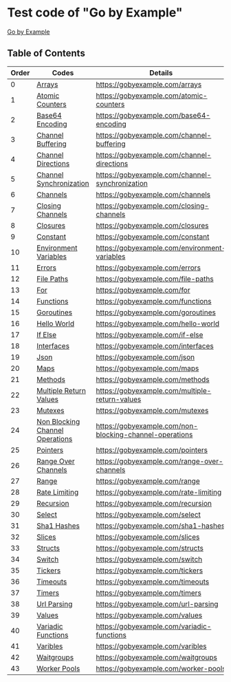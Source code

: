 
# Test code of "Go by Example"

[Go by Example](https://gobyexample.com/hello-world)

## Table of Contents

| Order  | Codes  | Details  |
|---|---|---|
| 0  | [Arrays](./arrays.go) | https://gobyexample.com/arrays  |
| 1  | [Atomic Counters](./atomic-counters.go) | https://gobyexample.com/atomic-counters  |
| 2  | [Base64 Encoding](./base64-encoding.go) | https://gobyexample.com/base64-encoding  |
| 3  | [Channel Buffering](./channel-buffering.go) | https://gobyexample.com/channel-buffering  |
| 4  | [Channel Directions](./channel-directions.go) | https://gobyexample.com/channel-directions  |
| 5  | [Channel Synchronization](./channel-synchronization.go) | https://gobyexample.com/channel-synchronization  |
| 6  | [Channels](./channels.go) | https://gobyexample.com/channels  |
| 7  | [Closing Channels](./closing-channels.go) | https://gobyexample.com/closing-channels  |
| 8  | [Closures](./closures.go) | https://gobyexample.com/closures  |
| 9  | [Constant](./constant.go) | https://gobyexample.com/constant  |
| 10  | [Environment Variables](./environment-variables.go) | https://gobyexample.com/environment-variables  |
| 11  | [Errors](./errors.go) | https://gobyexample.com/errors  |
| 12  | [File Paths](./file-paths.go) | https://gobyexample.com/file-paths  |
| 13  | [For](./for.go) | https://gobyexample.com/for  |
| 14  | [Functions](./functions.go) | https://gobyexample.com/functions  |
| 15  | [Goroutines](./goroutines.go) | https://gobyexample.com/goroutines  |
| 16  | [Hello World](./hello-world.go) | https://gobyexample.com/hello-world  |
| 17  | [If Else](./if-else.go) | https://gobyexample.com/if-else  |
| 18  | [Interfaces](./interfaces.go) | https://gobyexample.com/interfaces  |
| 19  | [Json](./json.go) | https://gobyexample.com/json  |
| 20  | [Maps](./maps.go) | https://gobyexample.com/maps  |
| 21  | [Methods](./methods.go) | https://gobyexample.com/methods  |
| 22  | [Multiple Return Values](./multiple-return-values.go) | https://gobyexample.com/multiple-return-values  |
| 23  | [Mutexes](./mutexes.go) | https://gobyexample.com/mutexes  |
| 24  | [Non Blocking Channel Operations](./non-blocking-channel-operations.go) | https://gobyexample.com/non-blocking-channel-operations  |
| 25  | [Pointers](./pointers.go) | https://gobyexample.com/pointers  |
| 26  | [Range Over Channels](./range-over-channels.go) | https://gobyexample.com/range-over-channels  |
| 27  | [Range](./range.go) | https://gobyexample.com/range  |
| 28  | [Rate Limiting](./rate-limiting.go) | https://gobyexample.com/rate-limiting  |
| 29  | [Recursion](./recursion.go) | https://gobyexample.com/recursion  |
| 30  | [Select](./select.go) | https://gobyexample.com/select  |
| 31  | [Sha1 Hashes](./sha1-hashes.go) | https://gobyexample.com/sha1-hashes  |
| 32  | [Slices](./slices.go) | https://gobyexample.com/slices  |
| 33  | [Structs](./structs.go) | https://gobyexample.com/structs  |
| 34  | [Switch](./switch.go) | https://gobyexample.com/switch  |
| 35  | [Tickers](./tickers.go) | https://gobyexample.com/tickers  |
| 36  | [Timeouts](./timeouts.go) | https://gobyexample.com/timeouts  |
| 37  | [Timers](./timers.go) | https://gobyexample.com/timers  |
| 38  | [Url Parsing](./url-parsing.go) | https://gobyexample.com/url-parsing  |
| 39  | [Values](./values.go) | https://gobyexample.com/values  |
| 40  | [Variadic Functions](./variadic-functions.go) | https://gobyexample.com/variadic-functions  |
| 41  | [Varibles](./varibles.go) | https://gobyexample.com/varibles  |
| 42  | [Waitgroups](./waitgroups.go) | https://gobyexample.com/waitgroups  |
| 43  | [Worker Pools](./worker-pools.go) | https://gobyexample.com/worker-pools  |
